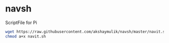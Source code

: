 # navsh
ScriptFile for Pi
```sh
wget https://raw.githubusercontent.com/akshaymulik/navsh/master/navit.sh 
chmod a+x navit.sh
```
